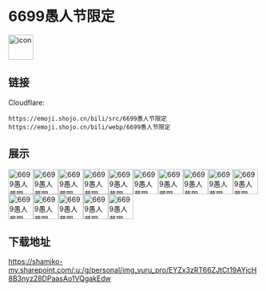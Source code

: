 # 6699愚人节限定
<img src="https://emoji.shojo.cn/bili/src/6699愚人节限定/icon.png" width="50" height="50" alt="icon">

## 链接
Cloudflare:
```
https://emoji.shojo.cn/bili/src/6699愚人节限定
https://emoji.shojo.cn/bili/webp/6699愚人节限定
```
## 展示
<img src="https://emoji.shojo.cn/bili/src/6699愚人节限定/6699愚人节限定-地铁老人.png" width="50" height="50" alt="6699愚人节限定-地铁老人"><img src="https://emoji.shojo.cn/bili/src/6699愚人节限定/6699愚人节限定-黑人问号.png" width="50" height="50" alt="6699愚人节限定-黑人问号"><img src="https://emoji.shojo.cn/bili/src/6699愚人节限定/6699愚人节限定-大脑过载.png" width="50" height="50" alt="6699愚人节限定-大脑过载"><img src="https://emoji.shojo.cn/bili/src/6699愚人节限定/6699愚人节限定-生气.png" width="50" height="50" alt="6699愚人节限定-生气"><img src="https://emoji.shojo.cn/bili/src/6699愚人节限定/6699愚人节限定-让人头大.png" width="50" height="50" alt="6699愚人节限定-让人头大"><img src="https://emoji.shojo.cn/bili/src/6699愚人节限定/6699愚人节限定-ohhh.png" width="50" height="50" alt="6699愚人节限定-ohhh"><img src="https://emoji.shojo.cn/bili/src/6699愚人节限定/6699愚人节限定-好好好.png" width="50" height="50" alt="6699愚人节限定-好好好"><img src="https://emoji.shojo.cn/bili/src/6699愚人节限定/6699愚人节限定-灵机一动.png" width="50" height="50" alt="6699愚人节限定-灵机一动"><img src="https://emoji.shojo.cn/bili/src/6699愚人节限定/6699愚人节限定-送你花花.png" width="50" height="50" alt="6699愚人节限定-送你花花"><img src="https://emoji.shojo.cn/bili/src/6699愚人节限定/6699愚人节限定-乖巧.png" width="50" height="50" alt="6699愚人节限定-乖巧"><img src="https://emoji.shojo.cn/bili/src/6699愚人节限定/6699愚人节限定-爱你.png" width="50" height="50" alt="6699愚人节限定-爱你"><img src="https://emoji.shojo.cn/bili/src/6699愚人节限定/6699愚人节限定-深情.png" width="50" height="50" alt="6699愚人节限定-深情"><img src="https://emoji.shojo.cn/bili/src/6699愚人节限定/6699愚人节限定-满头大汗.png" width="50" height="50" alt="6699愚人节限定-满头大汗"><img src="https://emoji.shojo.cn/bili/src/6699愚人节限定/6699愚人节限定-你是我的神.png" width="50" height="50" alt="6699愚人节限定-你是我的神"><img src="https://emoji.shojo.cn/bili/src/6699愚人节限定/6699愚人节限定-来咯.png" width="50" height="50" alt="6699愚人节限定-来咯">

## 下载地址

https://shamiko-my.sharepoint.com/:u:/g/personal/img_yuru_pro/EYZx3zRT66ZJtCt19AYjcH8B3nyz28DPaasAo1VQgakEdw